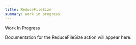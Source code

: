 ```yaml
---
title: ReduceFileSize
summary: work in progress
---
```


Work In Progress

Documentation for the ReduceFileSize action will appear here.